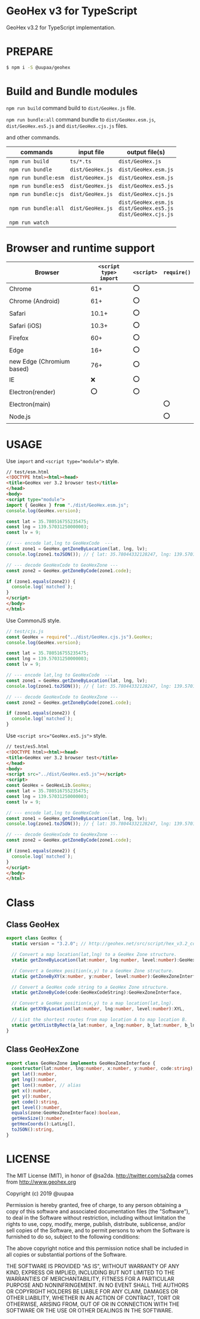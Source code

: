 # GeoHex v3 for TypeScript

GeoHex v3.2 for TypeScript implementation.

# PREPARE

```sh
$ npm i -S @uupaa/geohex
```

# Build and Bundle modules

`npm run build` command build to `dist/GeoHex.js` file.

`npm run bundle:all` command bundle to `dist/GeoHex.esm.js`, `dist/GeoHex.es5.js` and `dist/GeoHex.cjs.js` files.

and other commands.

| commands             | input file    | output file(s) |
|----------------------|---------------|-------------|
| `npm run build`      | `ts/*.ts`     | `dist/GeoHex.js` |
| `npm run bundle`     | `dist/GeoHex.js` | `dist/GeoHex.esm.js` |
| `npm run bundle:esm` | `dist/GeoHex.js` | `dist/GeoHex.esm.js` |
| `npm run bundle:es5` | `dist/GeoHex.js` | `dist/GeoHex.es5.js` |
| `npm run bundle:cjs` | `dist/GeoHex.js` | `dist/GeoHex.cjs.js` |
| `npm run bundle:all` | `dist/GeoHex.js` | `dist/GeoHex.esm.js` <br />`dist/GeoHex.es5.js` <br />`dist/GeoHex.cjs.js` |
| `npm run watch`      |  |  |

# Browser and runtime support

| Browser                   | `<script type>`<br/>`import` | `<script>` | `require()` |
|---------------------------|----------|----------------|---------------|
| Chrome                    | 61+   | :o: |     |
| Chrome (Android)          | 61+   | :o: |     |
| Safari                    | 10.1+ | :o: |     |
| Safari (iOS)              | 10.3+ | :o: |     |
| Firefox                   | 60+   | :o: |     |
| Edge                      | 16+   | :o: |     |
| new Edge (Chromium based) | 76+   | :o: |     |
| IE                        | :x:   | :o: |     |
| Electron(render)          | :o:   | :o: |     |
| Electron(main)            |       |     | :o: |
| Node.js                   |       |     | :o: |

# USAGE

Use `import` and `<script type="module">` style.

```html
// test/esm.html
<!DOCTYPE html><html><head> 
<title>GeoHex ver 3.2 browser test</title> 
</head> 
<body>
<script type="module">
import { GeoHex } from "./dist/GeoHex.esm.js";
console.log(GeoHex.version);

const lat = 35.780516755235475;
const lng = 139.57031250000003;
const lv = 9;

// --- encode lat,lng to GeoHexCode  ---
const zone1 = GeoHex.getZoneByLocation(lat, lng, lv);
console.log(zone1.toJSON()); // { lat: 35.78044332128247, lng: 139.57018747142203, lon, x: 101375, y: -35983, code: XM566370240, level: 9 }

// --- decode GeoHexCode to GeoHexZone ---
const zone2 = GeoHex.getZoneByCode(zone1.code);

if (zone1.equals(zone2)) {
  console.log(`matched`);
}
</script> 
</body> 
</html> 
```

Use CommonJS style.

```js
// test/cjs.js
const GeoHex = require("../dist/GeoHex.cjs.js").GeoHex;
console.log(GeoHex.version);

const lat = 35.780516755235475;
const lng = 139.57031250000003;
const lv = 9;

// --- encode lat,lng to GeoHexCode  ---
const zone1 = GeoHex.getZoneByLocation(lat, lng, lv);
console.log(zone1.toJSON()); // { lat: 35.78044332128247, lng: 139.57018747142203, lon, x: 101375, y: -35983, code: XM566370240, level: 9 }

// --- decode GeoHexCode to GeoHexZone ---
const zone2 = GeoHex.getZoneByCode(zone1.code);

if (zone1.equals(zone2)) {
  console.log(`matched`);
}
```

Use `<script src="GeoHex.es5.js">` style.

```html
// test/es5.html
<!DOCTYPE html><html><head> 
<title>GeoHex ver 3.2 browser test</title> 
</head> 
<body>
<script src="../dist/GeoHex.es5.js"></script>
<script>
const GeoHex = GeoHexLib.GeoHex;
const lat = 35.780516755235475;
const lng = 139.57031250000003;
const lv = 9;

// --- encode lat,lng to GeoHexCode  ---
const zone1 = GeoHex.getZoneByLocation(lat, lng, lv);
console.log(zone1.toJSON()); // { lat: 35.78044332128247, lng: 139.57018747142203, lon, x: 101375, y: -35983, code: XM566370240, level: 9 }

// --- decode GeoHexCode to GeoHexZone ---
const zone2 = GeoHex.getZoneByCode(zone1.code);

if (zone1.equals(zone2)) {
  console.log(`matched`);
}
</script> 
</body> 
</html> 
```

# Class

## Class GeoHex

```ts
export class GeoHex {
  static version = "3.2.0"; // http://geohex.net/src/script/hex_v3.2_core.js

  // Convert a map location(lat,lng) to a GeoHex Zone structure.
  static getZoneByLocation(lat:number, lng:number, level:number):GeoHexZoneInterface,

  // Convert a GeoHex position(x,y) to a GeoHex Zone structure.
  static getZoneByXY(x:number, y:number, level:number):GeoHexZoneInterface,

  // Convert a GeoHex code string to a GeoHex Zone structure.
  static getZoneByCode(code:GeoHexCodeString):GeoHexZoneInterface,

  // Convert a GeoHex position(x,y) to a map location(lat,lng).
  static getXYByLocation(lat:number, lng:number, level:number):XYL,

  // List the shortest routes from map location A to map location B.
  static getXYListByRect(a_lat:number, a_lng:number, b_lat:number, b_lng:number, level:number):XY[],
}  

```

## Class GeoHexZone

```ts
export class GeoHexZone implements GeoHexZoneInterface {
  constructor(lat:number, lng:number, x:number, y:number, code:string),
  get lat():number,
  get lng():number,
  get lon():number, // alias 
  get x():number,
  get y():number,
  get code():string,
  get level():number,
  equals(zone:GeoHexZoneInterface):boolean,
  getHexSize():number,
  getHexCoords():LatLng[],
  toJSON():string,
}
```


# LICENSE

The MIT License (MIT), in honor of @sa2da. http://twitter.com/sa2da comes from http://www.geohex.org

Copyright (c) 2019 @uupaa

Permission is hereby granted, free of charge, to any person obtaining a copy
of this software and associated documentation files (the "Software"), to deal
in the Software without restriction, including without limitation the rights
to use, copy, modify, merge, publish, distribute, sublicense, and/or sell
copies of the Software, and to permit persons to whom the Software is
furnished to do so, subject to the following conditions:

The above copyright notice and this permission notice shall be included in all
copies or substantial portions of the Software.

THE SOFTWARE IS PROVIDED "AS IS", WITHOUT WARRANTY OF ANY KIND, EXPRESS OR
IMPLIED, INCLUDING BUT NOT LIMITED TO THE WARRANTIES OF MERCHANTABILITY,
FITNESS FOR A PARTICULAR PURPOSE AND NONINFRINGEMENT. IN NO EVENT SHALL THE
AUTHORS OR COPYRIGHT HOLDERS BE LIABLE FOR ANY CLAIM, DAMAGES OR OTHER
LIABILITY, WHETHER IN AN ACTION OF CONTRACT, TORT OR OTHERWISE, ARISING FROM,
OUT OF OR IN CONNECTION WITH THE SOFTWARE OR THE USE OR OTHER DEALINGS IN THE
SOFTWARE.
